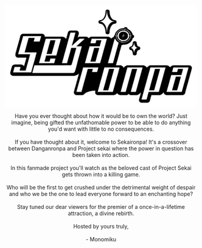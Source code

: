 <!DOCTYPE html>
<html lang="en">
<head>
<title>Sekaironpa</title>
<link rel="preconnect" href="https://fonts.googleapis.com">
<link rel="preconnect" href="https://fonts.gstatic.com" crossorigin>
<link href="https://fonts.googleapis.com/css2?family=Pangolin&family=Roboto+Mono:wght@400;500;600;700&display=swap" rel="stylesheet"> 

<link rel="stylesheet" href="style.css">
  
  <style>
    div{
      display: flex;
      justify-content: center;
      align-items: center;
    }
  </style>
</head>
<body>
  <div>
    <img src="img/sekaironpalogo.png" alt="Sekaironpa">
  </div>
<p style="text-align: center;" font="Roboto-Mono;">Have you ever thought about how it would be to own the world? Just imagine, being gifted the unfathomable power to be able to do anything you'd want with little to no consequences.<br />
<br />
If you have thought about it, welcome to Sekaironpa! It's a crossover between Danganronpa and Project sekai where the power in question has been taken into action.<br />
<br />
In this fanmade project you'll watch as the beloved cast of Project Sekai gets thrown into a killing game.<br />
<br /> 
Who will be the first to get crushed under the detrimental weight of despair and who we be the one to lead everyone forward to an enchanting hope?<br />
<br />
Stay tuned our dear viewers for the premier of a once-in-a-lifetime attraction, a divine rebirth.
<br />
<br />
Hosted by yours truly,<br />
<br />
- Monomiku </p>
</body>
</html>
